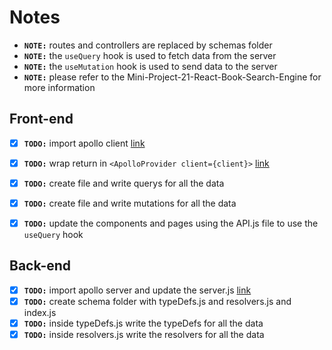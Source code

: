 # Notes

* **`NOTE:`** routes and controllers are replaced by schemas folder
* **`NOTE:`** the `useQuery` hook is used to fetch data from the server
* **`NOTE:`** the `useMutation` hook is used to send data to the server
* **`NOTE:`** please refer to the Mini-Project-21-React-Book-Search-Engine for more information

## Front-end
- [x] **`TODO:`** import apollo client [link](../client/src/App.js)
- [x] **`TODO:`** wrap return in `<ApolloProvider client={client}>` [link](../client/src/App.js)
- [x] **`TODO:`** create file and write querys for all the data
- [x] **`TODO:`** create file and write mutations for all the data
- [x] **`TODO:`** update the components and pages using the API.js file to use the `useQuery` hook


## Back-end
- [x] **`TODO:`** import apollo server and update the server.js [link](../server/server.js)
- [x] **`TODO:`** create schema folder with typeDefs.js and resolvers.js and index.js
- [x] **`TODO:`** inside typeDefs.js write the typeDefs for all the data
- [x] **`TODO:`** inside resolvers.js write the resolvers for all the data
